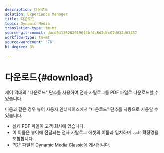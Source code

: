 ```yaml
---
description: 다운로드
solution: Experience Manager
title: 다운로드
topic: Dynamic Media
translation-type: tm+mt
source-git-commit: dacd641302826196f4bf4c8d2dfc02d032d63487
workflow-type: tm+mt
source-wordcount: '76'
ht-degree: 3%

---
```



# 다운로드{#download}

제어 막대의 &quot;다운로드&quot; 단추를 사용하여 전자 카탈로그를 PDF 파일로 다운로드할 수 있습니다.

다음과 같은 경우 뷰어 사용자 인터페이스에서 &quot;다운로드&quot; 단추를 자동으로 사용할 수 있습니다.

* 실제 PDF 파일이 고객 회사에 있습니다.
* 이 이름은 뷰어에 전달되는 전자 카탈로그 에셋의 이름과 일치하며 `.pdf` 확장명을 포함합니다.
* PDF 파일은 Dynamic Media Classic에 게시됩니다.

